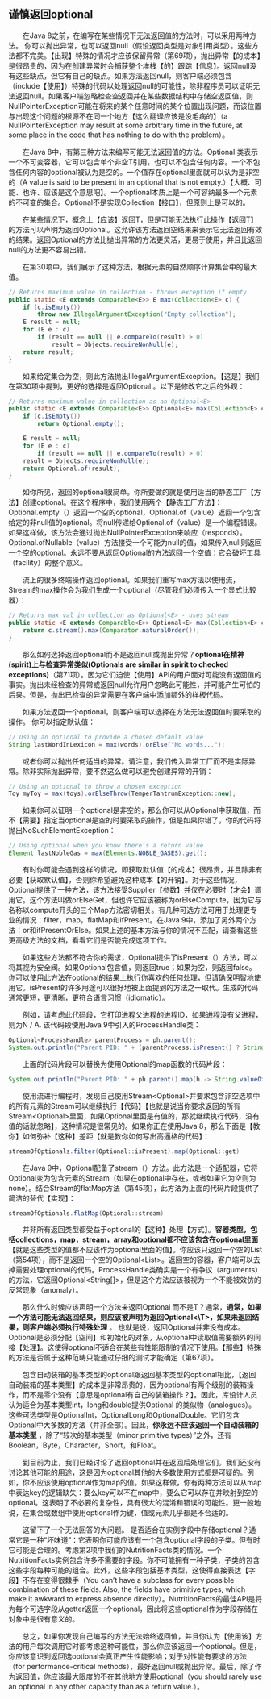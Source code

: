 ## 谨慎返回optional

&emsp;&emsp;在Java 8之前，在编写在某些情况下无法返回值的方法时，可以采用两种方法。 你可以抛出异常，也可以返回null（假设返回类型是对象引用类型）。这些方法都不完美。【出现】特殊的情况才应该保留异常（第69项），抛出异常【的成本】是很昂贵的，因为在创建异常时会捕获整个堆栈【的】跟踪【信息】。返回null没有这些缺点，但它有自己的缺点。如果方法返回null，则客户端必须包含（include【使用】）特殊的代码以处理返回null的可能性，除非程序员可以证明无法返回null。如果客户端忽略检查空返回并在某些数据结构中存储空返回值，则NullPointerException可能在将来的某个任意时间的某个位置出现问题，而该位置与出现这个问题的根源不在同一个地方【这么翻译应该是没毛病的】（a NullPointerException may result at some arbitrary time in the future, at some place in the code that has nothing to do with the problem）。

&emsp;&emsp;在Java 8中，有第三种方法来编写可能无法返回值的方法。Optional <T>类表示一个不可变容器，它可以包含单个非空T引用，也可以不包含任何内容。一个不包含任何内容的optional被认为是空的。一个值存在optional里面就可以认为是非空的（A value is said to be present in an optional that is not empty.）【大概、可能、也许、应该是这个意思吧】。一个optional本质上是一个可容纳最多一个元素的不可变的集合。Optional<T>不是实现Collection<T>【接口】，但原则上是可以的。

&emsp;&emsp;在某些情况下，概念上【应该】返回T，但是可能无法执行此操作【返回T】的方法可以声明为返回Optional<T>。这允许该方法返回空结果来表示它无法返回有效的结果。返回Optional的方法比抛出异常的方法更灵活，更易于使用，并且比返回null的方法更不容易出错。

&emsp;&emsp;在第30项中，我们展示了这种方法，根据元素的自然顺序计算集合中的最大值。

```java
// Returns maximum value in collection - throws exception if empty
public static <E extends Comparable<E>> E max(Collection<E> c) {
    if (c.isEmpty())
        throw new IllegalArgumentException("Empty collection");
    E result = null;
    for (E e : c)
        if (result == null || e.compareTo(result) > 0)
            result = Objects.requireNonNull(e);
    return result;
}
```

&emsp;&emsp;如果给定集合为空，则此方法抛出IllegalArgumentException。【这是】我们在第30项中提到，更好的选择是返回Optional <E>。以下是修改它之后的外观：

```java
// Returns maximum value in collection as an Optional<E>
public static <E extends Comparable<E>> Optional<E> max(Collection<E> c) {
    if (c.isEmpty())
        return Optional.empty();

    E result = null;
    for (E e : c)
        if (result == null || e.compareTo(result) > 0)
    result = Objects.requireNonNull(e);
    return Optional.of(result);
}
```

&emsp;&emsp;如你所见，返回的optional很简单。你所要做的就是使用适当的静态工厂【方法】创建optional。在这个程序中，我们使用两个【静态工厂方法】：Optional.empty（）返回一个空的optional，Optional.of（value）返回一个包含给定的非null值的optional。将null传递给Optional.of（value）是一个编程错误。如果这样做，该方法会通过抛出NullPointerException来响应（responds）。Optional.ofNullable（value）方法接受一个可能为null的值，如果传入null则返回一个空的optional。永远不要从返回Optional的方法返回一个空值：它会破坏工具（facility）的整个意义。

&emsp;&emsp;流上的很多终端操作返回optional。如果我们重写max方法以使用流，Stream的max操作会为我们生成一个optional（尽管我们必须传入一个显式比较器）：

```java
// Returns max val in collection as Optional<E> - uses stream
public static <E extends Comparable<E>> Optional<E> max(Collection<E> c) {
    return c.stream().max(Comparator.naturalOrder());
}
```

&emsp;&emsp;那么如何选择返回optional而不是返回null或抛出异常？**optional在精神(spirit)上与检查异常类似(Optionals are similar in spirit to checked exceptions)**（第71项）。因为它们迫使【使用】API的用户面对可能没有返回值的事实。抛出未经检查的异常或返回null允许用户忽略此可能性，并可能产生可怕的后果。但是，抛出已检查的异常需要在客户端中添加额外的样板代码。

&emsp;&emsp;如果方法返回一个optional，则客户端可以选择在方法无法返回值时要采取的操作。 你可以指定默认值：

```java
// Using an optional to provide a chosen default value
String lastWordInLexicon = max(words).orElse("No words...");
```

&emsp;&emsp;或者你可以抛出任何适当的异常。请注意，我们传入异常工厂而不是实际异常。除非实际抛出异常，要不然这么做可以避免创建异常的开销：

```java
// Using an optional to throw a chosen exception
Toy myToy = max(toys).orElseThrow(TemperTantrumException::new);
```

&emsp;&emsp;如果你可以证明一个optional是非空的，那么你可以从Optional中获取值，而不【需要】指定当optional是空的时要采取的操作，但是如果你错了，你的代码将抛出NoSuchElementException：

```java
// Using optional when you know there’s a return value
Element lastNobleGas = max(Elements.NOBLE_GASES).get();
```

&emsp;&emsp;有时你可能会遇到这样的情况，即获取默认值【的成本】很昂贵，并且除非有必要【获取默认值】，否则你希望避免这种成本【的开销】。对于这些情况，Optional提供了一种方法，该方法接受Supplier<T>【参数】并仅在必要时【才会】调用它。这个方法叫做orElseGet，但也许它应该被称为orElseCompute，因为它与名称以compute开头的三个Map方法密切相关。有几种可选方法可用于处理更专业的情况：filter，map，flatMap和ifPresent。在Java 9中，添加了另外两个方法：or和ifPresentOrElse。如果上述的基本方法与你的情况不匹配，请查看这些更高级方法的文档，看看它们是否能完成这项工作。

&emsp;&emsp;如果这些方法都不符合你的需求，Optional提供了isPresent（）方法，可以将其视为安全阀。如果Optional包含值，则返回true；如果为空，则返回false。你可以使用此方法在optional的结果上执行你喜欢的任何处理，但请确保明智地使用它。isPresent的许多用途可以很好地被上面提到的方法之一取代。生成的代码通常更短，更清晰，更符合语言习惯（idiomatic）。

&emsp;&emsp;例如，请考虑此代码段，它打印进程父进程的进程ID，如果进程没有父进程，则为N / A. 该代码段使用Java 9中引入的ProcessHandle类：

```java
Optional<ProcessHandle> parentProcess = ph.parent();
System.out.println("Parent PID: " + (parentProcess.isPresent() ? String.valueOf(parentProcess.get().pid()) : "N/A"));
```

&emsp;&emsp;上面的代码片段可以替换为使用Optional的map函数的代码片段：

```java
System.out.println("Parent PID: " + ph.parent().map(h -> String.valueOf(h.pid())).orElse("N/A"));
```

&emsp;&emsp;使用流进行编程时，发现自己使用Stream<Optional<T>>并要求包含非空选项中的所有元素的Stream<T>可以继续执行【代码】【也就是说当你要求返回的所有Stream<Optional<T>>里面，如果Optional里面是有值的，那就继续执行代码，没有值的话就忽略】，这种情况是很常见的。如果你正在使用Java 8，那么下面是【教你】如何弥补【这种】差距【就是教你如何写出高逼格的代码】：

```java
streamOfOptionals.filter(Optional::isPresent).map(Optional::get)
```

&emsp;&emsp;在Java 9中，Optional配备了stream（）方法。此方法是一个适配器，它将Optional变为包含元素的Stream（如果在optional中存在，或者如果它为空则为none）。结合Stream的flatMap方法（第45项），此方法为上面的代码片段提供了简洁的替代【实现】：

```java
streamOfOptionals.flatMap(Optional::stream)
```

&emsp;&emsp;并非所有返回类型都受益于optional的【这种】处理【方式】。**容器类型，包括collections，map，stream，array和optional都不应该包含在optional里面**【就是这些类型的值都不应该作为optional里面的值】。你应该只返回一个空的List <T>（第54项），而不是返回一个空的Optional<List<T>>。返回空的容器，客户端可以去掉需要处理optional的代码。ProcessHandle类确实是一个有争议（arguments）的方法，它返回Optional<String[]>，但是这个方法应该被视为一个不能被效仿的反常现象（anomaly）。

&emsp;&emsp;那么什么时候应该声明一个方法来返回Optional <T>而不是T？通常，**通常，如果一个方法可能无法返回结果，则应该被声明为返回Optional<\T>，如果未返回结果，则客户端必须执行特殊处理** 。 也就是说，返回Optional<T>并非没有成本。Optional是必须分配【空间】和初始化的对象，从optional中读取值需要额外的间接【处理】。这使得optional不适合在某些有性能限制的情况下使用。【那些】特殊的方法是否属于这种范畴只能通过仔细的测试才能确定（第67项）。

&emsp;&emsp;包含自动装箱的基本类型的optional跟返回基本类型的optional相比，【返回自动装箱的基本类型】的成本是非常昂贵的，因为optional有两个级别的装箱操作，而不是零个没有【意思是optional有自己的装箱操作？】。因此，库设计人员认为适合为基本类型int，long和double提供Optional <T>的类似物（analogues）。这些可选类型是OptionalInt，OptionalLong和OptionalDouble。它们包含Optional<T>中大多数的方法（并非全部）。因此，**你永远不应该返回一个自动装箱的基本类型** ，除了“较次的基本类型（minor primitive types）”之外，还有Boolean，Byte，Character，Short，和Float。

&emsp;&emsp;到目前为止，我们已经讨论了返回optional并在返回后处理它们。我们还没有讨论其他可能的用途，这是因为optional其他的大多数使用方式都是可疑的。例如，你不应该使用optional作为map的值。如果这样做，你有两种方法可以从map中表达key的逻辑缺失：要么key可以不在map中，要么它可以存在并映射到空的optional。这表明了不必要的复杂性，具有很大的混淆和错误的可能性。更一般地说，在集合或数组中使用optional作为键，值或元素几乎都是不合适的。

&emsp;&emsp;这留下了一个无法回答的大问题。 是否适合在实例字段中存储optional？通常它是一种“坏味道”：它表明你可能应该有一个包含optional字段的子类。但有时它可能是合理的。考虑第2项中我们的NutritionFacts类的情况。一个NutritionFacts实例包含许多不需要的字段。你不可能拥有一种子类，子类的包含这些字段每种可能的组合。此外，这些字段包括基本类型，这使得直接表达【字段】不存在变得很棘手（You can’t have a subclass for every possible combination of these fields. Also, the fields have primitive types, which make it awkward to express absence directly）。NutritionFacts的最佳API是将为每个可选字段从getter返回一个optional，因此将这些optional作为字段存储在对象中是很有意义的。

&emsp;&emsp;总之，如果你发现自己编写的方法无法始终返回值，并且你认为【使用该】方法的用户每次调用它时都考虑这种可能性，那么你应该返回一个optional。但是，你应该意识到返回选optional会真正产生性能影响；对于对性能有要求的方法（for performance-critical methods），最好返回null或抛出异常。最后，除了作为返回值，你应该最大限度的不在其他地方使用optional（you should rarely use an optional in any other capacity than as a return value.）。